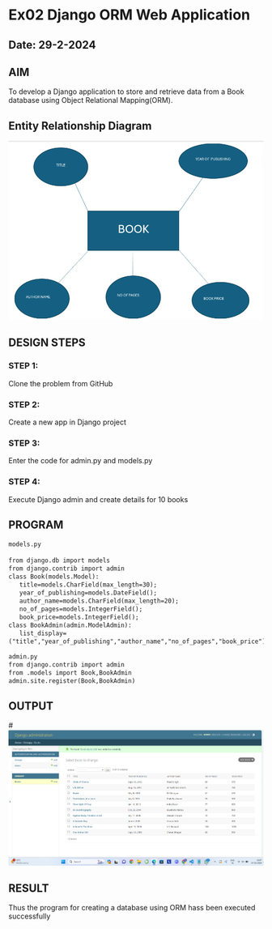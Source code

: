 # Ex02 Django ORM Web Application
## Date: 29-2-2024

## AIM
To develop a Django application to store and retrieve data from a Book database using Object Relational Mapping(ORM).

## Entity Relationship Diagram
![alt text](<Screenshot 2024-02-29 141259-1.png>)

## DESIGN STEPS

### STEP 1:
Clone the problem from GitHub

### STEP 2:
Create a new app in Django project

### STEP 3:
Enter the code for admin.py and models.py

### STEP 4:
Execute Django admin and create details for 10 books

## PROGRAM
```
models.py

from django.db import models
from django.contrib import admin
class Book(models.Model):
   title=models.CharField(max_length=30);
   year_of_publishing=models.DateField(); 
   author_name=models.CharField(max_length=20);
   no_of_pages=models.IntegerField();
   book_price=models.IntegerField();
class BookAdmin(admin.ModelAdmin):
   list_display=("title","year_of_publishing","author_name","no_of_pages","book_price"); 
```
```
admin.py
from django.contrib import admin
from .models import Book,BookAdmin
admin.site.register(Book,BookAdmin)
```
## OUTPUT

#![alt text](<Screenshot 2024-02-27 160741.png>)



## RESULT
Thus the program for creating a database using ORM hass been executed successfully
